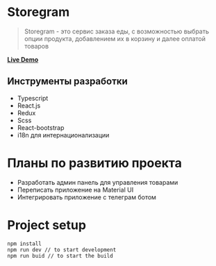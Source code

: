 # Storegram

> Storegram - это  сервис заказа еды,  с возможностью выбрать опции продукта, добавлением их в корзину и далее оплатой товаров

**[Live Demo](https://storegram.vercel.app/ "Live Demo")**

## Инструменты разработки

- Typescript
- React.js
- Redux
- Scss
- React-bootstrap
- i18n для интернационализации

# Планы по развитию проекта
- Разработать админ панель для управления товарами
- Переписать приложение на Material UI
- Интегрировать приложение с телеграм ботом

# Project setup

    npm install
    npm run dev // to start development
	npm run buid // to start the build
	
